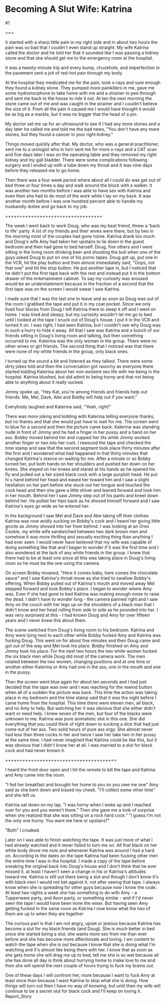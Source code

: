 Becoming A Slut Wife: Katrina
=============================
#1 

 

 

===

It started with a sharp little pain in my right side and in about two hours the pain was so bad that I couldn't even stand up straight. My wife Katrina called the doctor and he told her that it sounded like I was passing a kidney stone and that she should get me to the emergency room at the hospital. 

 It was a twenty-minute trip and every bump, chuckhole, and imperfection in the pavement sent a jolt of red-hot pain through my body. 

 At the hospital they medicated me for the pain, took x-rays and sure enough they found a kidney stone. They pumped more painkillers in me, gave me some hydromorphone to take home with me and a strainer to pee through and sent me back to the house to ride it out. At ten the next morning the stone came out of me and was caught in the strainer and I couldn't believe the size of it. From all the pain it caused me I would have thought it would be as big as a marble, but it was no bigger that the head of a pin. 

 My doctor set me up for an ultrasound to see if I had any more stones and a day later he called me and told me the bad news, "You don't have any more stones, but they found a cancer in your right kidney." 

 Things moved quickly after that. My doctor, who was a general practitioner, sent me to a urologist who in turn sent me for more x-rays and a CAT scan and five days later I was on the operating table and they removed my right kidney and my gall bladder. There were some complications following surgery and I ended up with a tube down my throat and it was nine days before they released me to go home. 

 Then there was a four week period where about all I could do was get out of bed three or four times a day and walk around the block with a walker. It was another two months before I was able to have sex with Katrina and even then she had to do most of the work while I lay on my back. It was another month before I was one hundred percent able to handle my husbandly duties and go back to my job. 

 ++++++++++++++++++++++++++++++++++ 

 The week I went back to work Doug, who was my best friend, threw a 'back to life' party. A lot of my friends and their wives were there, but by two in the morning most of the couples had gone home. Katrina drank too much and Doug's wife Amy had taken her upstairs to lie down in the guest bedroom and then had gone to bed herself. Doug, five others and I were sitting in the living room drinking beer and shooting the bull when one of the guys asked Doug to put on one of his porno tapes. Doug got up, put one in the VCR, hit the play button and then almost immediately said, "Oops, not that one" and hit the stop button. He put another tape in, but I noticed that he didn't put the first tape back with the rest and instead put it in the bottom drawer of the entertainment cabinet. To say my curiosity was aroused would be an understatement because in the fraction of a second that the first tape was on the screen I would swear I saw Katrina. 

 I made sure that I was the last one to leave and as soon as Doug was out of the room I grabbed the tape and put it in my coat pocket. Since we only lived four blocks from Doug I left Katrina there to sleep it off and I went on home. I was tired and sleepy, but my curiosity wouldn't let me go to bed until I looked at the tape I snuck out of Doug's house. I put it in the VCR and turned it on. I was right; I had seen Katrina, but I couldn't see why Doug was in such a hurry to hide it away. All that I saw was Katrina and a bunch of our friends sitting in Doug's living room and talking, but then something occurred to me. Katerina was the only woman in the group. There were no other wives or girl friends. The second thing that I noticed was that there were none of my white friends in the group, only black ones. 

 I turned up the sound a bit and listened as they talked. There were some dirty jokes told and then the conversation got raunchy as everyone there started kidding Katerina about her non-existent sex life with me being in the hospital. Katrina blushed, but did admit to being horny and that not being able to anything about it really sucked. 

 Jimmy spoke up, "Hey Kat, you're among friends and friends help out friends. Me, Mel, Dave, Abe and Bobby will help out if you want." 

 Everybody laughed and Katerina said, "Yeah, right!" 

 There was more joking and kidding with Katerina telling everyone thanks, but no thanks and that she would just have to wait for me. The screen went to blue for a second and then the picture came back. Katerina was standing nude in front of Jimmy and he had a finger in her pussy and a hand on her ass. Bobby moved behind her and cupped her tits while Jimmy worked another finger or two into her cunt. I rewound the tape and checked the time stamp and saw that the second segment took place thirty minutes after the first and I wondered what had happened in that thirty minutes that changed Katrina's stance on waiting for me. After a minute or so Bobby turned her, put both hands on her shoulders and pushed her down on her knees. She stayed on her knees and stared at his hands as he opened his fly and pulled out a fair sized black cock with a large purplish head. He put hi s hand behind her head and eased her toward him and I saw a slight hesitation on her part before she stuck out her tongue and touched the cock head and then she gave a little shiver and leaned forward and took him in her mouth. Behind her I saw Jimmy step out of his pants and kneel down behind her. He pulled her hips back as he shoved himself forward and I saw Katrina's eyes go wide as he entered her. 

 In the background I saw Mel and Dave and Abe taking off their clothes. Katrina was now avidly sucking on Bobby's cock and I heard her giving little grunts as Jimmy shoved into her from behind. I was looking at an Oreo Cookie, my white wife sandwiched between two dark brown men and somehow it was more thrilling and sexually exciting thing than anything I had ever seen. I would never have believed that my wife was capable of doing something like that and I began to wonder if it was the first time and I also wondered at the lack of any white friends in the group. I knew that there had to be at least one since all this was taking place in Doug's living room so he must be the one using the camera. 

 On screen Bobby moaned, "Here it comes baby, here comes the chocolate sauce" and I saw Katrina's throat move as she tried to swallow Bobby's offering. When Bobby pulled out of Katrina's mouth and moved away Mel stepped forward and took Bobby's place. I began to wonder where Amy was. Even if she had gone to bed Katrina was making enough noise to raise the dead. I didn't have to wonder long - the camera panned right and I saw Amy on the couch with her legs up on the shoulders of a black man that I didn't know and her head rolling from side to side as he pounded into her. I was very surprised at this - I had known Doug and Amy for over fifteen years and I never knew this about them. 

 The scene switched from Doug's living room to his bedroom. Katrina and Amy were lying next to each other while Bobby fucked Amy and Katrina was fucking Doug. This went on for about five minutes and then Doug came and got out of the way and Mel took his place. Bobby finished on Amy and Jimmy took his place. For the next two hours the two white women fucked the six black men while Doug did most of the camera work. The men rotated between the two women, changing positions and at one time or another either Katerina or Amy had one in the ass, one in the mouth and one in the pussy. 

 Then the screen went blue again for about ten seconds and I had just decided that the tape was over and I was reaching for the rewind button when all of a sudden the picture was back. This time the action was taking place in my bedroom and the time stamp said that it was the night before I came home from the hospital. This time there were eleven men, all black, and no Amy to help. But watching her it was obvious that she either didn't want or need help. I knew seven of the men, but four of the blacks were unknown to me. Katrina was pure animalistic slut in this one. She did everything that you could think of right down to sucking a dick that had just come out of her ass. Two solid hours of pure ass orgy. She almost never had less than three cocks in her and twice I saw her take two in her pussy at the same time. I had never imagined that Katrina could be like this, but it was obvious that I didn't know her at all. I was married to a slut for black cock and had never known it. 

 +++++++++++++++++++++++++++++++++++++== 

 I heard the front door open and I hit the remote to kill the tape and Katrina and Amy came into the room. 

 "I fed her breakfast and brought her home to you so you owe me one" Amy said as she bent down and kissed my cheek, "I'll collect some other time" and she left us. 

 Katrina sat down on my lap, "I was horny when I woke up and I reached over for you and you weren't there." Then she gave me a look of surprise when she realized that she was sitting on a rock hard cock." "I guess I'm not the only one horny. You want me here or upstairs?" 

 "Both" I croaked. 

 Later on I was able to finish watching the tape. It was just more of what I had already watched and it never failed to turn me on. All that black on her white body drove me nuts and whenever Katrina was around I had a hard on. According to the dates on the tape Katrina had been fucking other men the entire time I was in the hospital. I made a copy of the tape before sneaking the original back into Doug's house and I don't think that he ever missed it, at least I haven't seen a change in his or Katrina's attitudes toward me. Katrina is still out there being a slut and though I don't know it's with black men I would not bet against it, not after seeing that tape. I always know when she is spreading for other guys because now I know the code. At least two nights a week she has something to do with Amy - a Tupperware party, and Avon party, or something similar - and if I'd never seen the tape I would have been none the wiser. But having seen Amy getting fucked in the same room as Katrina I now know what the two of them are up to when they are together 

 The curious part is that I am not angry, upset or jealous because Katrina has become a slut for my black friends (and Doug). She is much better in bed since she started being a slut; she wants more sex from me than ever before and she has become more affectionate and loving. I am content to watch the tape when she is out because I know that she is doing what I'm watching and it's almost like being there with her. I know that as soon as she gets home she will drag me up to bed, tell me she is so wet because all she has done all day is think about hurrying home to make love to me and then she will spend the next couple of hours trying to fuck my brains out. 

 One of these days I will confront her, more because I want to fuck Amy at least once than because I want Katrina to stop what she is doing. How things will turn out then I have no way of knowing, but until then my wife will continue to be a secret slut for black cock and I'll keep on loving it. Report_Story 
